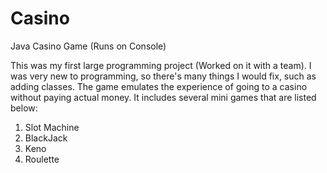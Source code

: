 # Casino
Java Casino Game (Runs on Console)

This was my first large programming project (Worked on it with a team). I was very new to programming, so there's many things I would fix, such as adding classes. 
The game emulates the experience of going to a casino without paying actual money. It includes several mini games that are listed below: 
  1. Slot Machine
  2. BlackJack
  3. Keno
  4. Roulette
